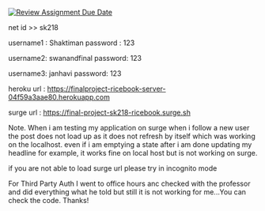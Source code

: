 [![Review Assignment Due Date](https://classroom.github.com/assets/deadline-readme-button-24ddc0f5d75046c5622901739e7c5dd533143b0c8e959d652212380cedb1ea36.svg)](https://classroom.github.com/a/hBSlV0KF)

net id >> sk218

username1 : Shaktiman
password : 123

username2: swanandfinal
password: 123

username3: janhavi
password: 123

heroku url : https://finalproject-ricebook-server-04f59a3aae80.herokuapp.com

surge url : https://final-project-sk218-ricebook.surge.sh

Note. When i am testing my application on surge when i follow a new user the post does not load up as it does not refresh by itself which was working on the localhost. even if i am emptying a state after i am done updating my headline for example, it works fine on local host but is not working on surge.


if you are not able to load surge url please try in incognito mode

For Third Party Auth I went to office hours anc checked with the professor and did everything what he told but still it is not working for me...You can check the code. Thanks!